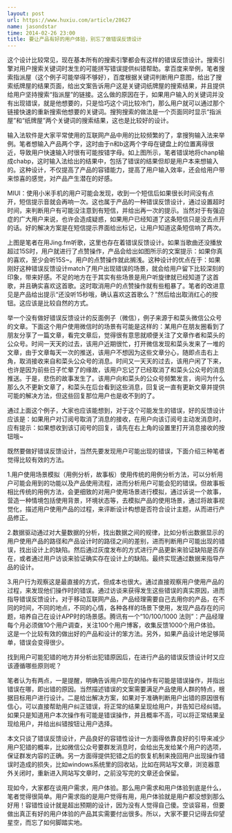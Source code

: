 ```yaml
---
layout: post
url: https://www.huxiu.com/article/28627
name: jasondstar
time: 2014-02-26 23:00
title: 要让产品有好的用户体验，别忘了做错误反馈设计
---
```

这个设计比较常见，现在基本所有的搜索引擎都会有这样的错误反馈设计。搜索引擎对用户搜索关键词时发生的可能拼写错误提供纠错帮助。拿百度来举例，笔者搜索指派屋（这个例子可能举得不够好），百度根据关键词判断用户意图，给出了搜索纸牌屋的结果页面，给出文案告诉用户这是关键词纸牌屋的搜索结果，并且提供给用户坚持搜索“指派屋”的链接。这么做的原因在于，如果用户输入的关键词并没有出现错误，就是他想要的，只是恰巧这个词比较冷门，那么用户就可以通过那个链接快速的重新搜索他想要的关键词。搜狗搜索的做法是一个页面同时显示“指派屋”和“纸牌屋”两个关键词的搜索结果，这也是比较好的设计。

输入法软件是大家平常使用的互联网产品中用的比较频繁的了，拿搜狗输入法来举例。笔者想输入产品两个字，这时由于n和b这两个字母在键盘上的位置离得很近，导致用户快速输入时很有可能按错字母。如上图所示，笔者错误地将chanp输成chabp，这时输入法给出的结果中，包括了错误的结果但却是用户本来想输入的。这种设计，不仅提高了产品的容错能力，提高了用户输入效率，还会给用户带来惊喜的感觉，对产品产生潜在的好感。

MIUI：使用小米手机的用户可能会发现，收到一个短信后如果很长时间没有点开，短信提示音就会再响一次。这也属于产品的一种错误反馈设计，通过设置超时时间，来判断用户有可能没注意到有短信，并给出再一次的提示。当然对于有强迫症的广大用户来说，也许会造成疑惑，如果用户已经知道了这条短信只是没去点开的话。好的解决方案是在短信提示界面给出标记，让用户知道这条短信响了两次。

上图是笔者在用Jing.fm听歌，这里也存在着错误反馈设计。如果当歌曲还没播放超过15S时，用户就进行了点赞操作，产品会给出如图所示的文案提示：如果你真的喜欢，至少会听15S~。用户的点赞操作就此搁浅。这种设计的优点在于：如果刚好这种错误反馈设计match了用户出现错误的场景，就会给用户留下比较深刻的印象，带来好感。不足的地方在于其实有些场景是用户听旋律就已经知道了这首歌，并且确实喜欢这首歌。这时取消用户的点赞操作就有些粗暴了。笔者的改进意见是产品给出提示“还没听15秒哦，确认喜欢这首歌么？”然后给出取消红心的按钮。这应该是比较自然的方式。

举一个没有做好错误反馈设计的反面例子（微信），例子来源于和菜头微信公众号的文章。下面这个用户使用微信时的场景有可能是这样的：某用户在朋友圈看到了朋友分享了一篇文章，看完文章后，觉得很有意思就顺便关注了文章作者和菜头的公众号。时间一天天的过去，该用户近期很忙，打开微信发现和菜头发来了一堆的文章，由于文章每天一次的推送，该用户不想因为这些文章分心，随即点击右上角，取消接收来自和菜头公众号的消息。时间又一天天的过去，该用户闲了下来，也许是因为前些日子忙晕了的缘故，该用户忘记了已经取消了和菜头公众号的消息推送。于是，悲伤的故事发生了。该用户向和菜头的公众号频繁发言，询问为什么那么久不更新文章了，和菜头在后台看到这些消息，回复说一直有更新文章并提供可能的解决方法，但这些回复那位用户也是收不到的了。

通过上面这个例子，大家也应该能想到，对于这个可能发生的错误，好的反馈设计应该是：如果用户对订阅号取消了消息的接收，在用户向该订阅号主动发消息时，应有提示：如果想收到该订阅号的回复，请先在右上角的设置里打开消息接收的按钮哦~

既然要做好错误反馈设计，当然先要发现用户可能出现的错误，下面介绍三种笔者觉得比较有效的方法。

1.用户使用场景模拟（用例分析，故事板）使用传统的用例分析方法，可以分析用户可能会用到的功能以及产品使用流程，进而分析用户可能会犯的错误。但故事板相比传统的用例方法，会更细致的对用户使用场景进行模拟，通过诉说一个故事，营造一种情境包括使用背景，环境状态等，去模拟产品的使用场景，通过将故事视觉化，描述用户使用产品的过程，来评断设计构想是否符合设计主题，从而进行产品修正。

2.数据驱动通过对大量数据的分析，找出数据之间的规律，比如分析出数据显示的用户使用产品的路径和产品设计时的路径之间的差别，进而判断用户可能出现的错误，找出设计上的缺陷。然后通过灰度发布的方式进行产品更新来验证缺陷是否存在，或者通过用户访谈来验证确实存在设计上的缺陷。最终实现通过数据来指导产品的设计。

3.用户行为观察这是最直接的方式，但成本也很大。通过直接观察用户使用产品的过程，来发现他们操作时的错误。通过访谈来获得发生这些错误的真实原因，进而指导错误反馈设计。对于移动互联网产品，产品经理需要自己去用你的产品，在不同的时间，不同的地点，不同的心情，各种各样的场景下使用，发现产品存在的问题，培养自己在设计APP时的场景感。腾讯有一个“10/100/1000 法则”：产品经理每个月必须做10个用户调查，关注100个用户博客，收集反馈1000个用户体验。这是一个比较有效的做出好的产品和设计的笨方法。另外，如果产品设计地足够简单，错误会变得很少。

找到用户可能犯错的地方并分析出犯错原因后，在进行产品的错误反馈设计时又应该遵循哪些原则呢？

笔者认为有两点，一是提醒，明确告诉用户现在的操作有可能是错误操作，并指出错误在哪，即出错的原因。当然描述错误的文案需要满足产品使用人群的特点，根据目标用户进行设计。二是给出解决方案，如果对于准确判断用户出错的原因很有信心，可以直接帮助用户纠正错误，将正常的结果呈现给用户，并告知已经纠错。如果只是知道用户本次操作有可能是错误操作，并且概率不高，可以将正常结果呈现给用户，并给出纠错按钮让用户选择。

本文只谈了错误反馈设计，产品良好的容错性设计一方面得依靠良好的引导来减少用户犯错的概率，比如微信公众号要群发消息时，会给出先发给某个用户的选项，保证群发内容的正确。另一方面得提供犯错之后的恢复机制来挽回用户出现操作错误时造成的损失，比如windows系统里的回收站，比如在网站写文章，浏览器意外关闭时，重新进入网站写文章时，之前没写完的文章还会保留。

现如今，大家都在谈用户需求，用户体验。那么用户需求和用户体验到底是什么，笔者觉得很简单。用户需求指的是用户觉得有用，用户体验就是用户都没想到那么好用！容错性设计就是超出预期的设计，因为没有人觉得自己傻。空谈容易，但要做出真正有好的用户体验的产品其实需要付出很多。所以，大家不要只记得去仰望星空，而忘了如何脚踏实地。

